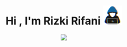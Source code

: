 
<h1 align="center"><b>Hi , I'm Rizki Rifani </b><picture><img src = "https://github.com/0xAbdulKhalid/0xAbdulKhalid/raw/main/assets/mdImages/about_me.gif" width = 50px></picture></h1>

<p align="center">
  <a href="https://github.com/DenverCoder1/readme-typing-svg"><img src="https://readme-typing-svg.herokuapp.com?font=Time+New+Roman&color=cyan&size=20&center=true&vCenter=true&width=600&height=100&lines=Self-taught+Web+Developer,;Computer+Science+Student,;Active+Learner/Researcher,;Love+to+learn+new+stuffs..<3,"></a>
</p>
